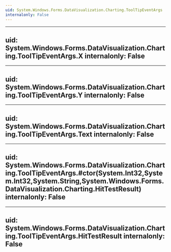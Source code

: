 ```yaml
---
uid: System.Windows.Forms.DataVisualization.Charting.ToolTipEventArgs
internalonly: False
---
```


---
uid: System.Windows.Forms.DataVisualization.Charting.ToolTipEventArgs.X
internalonly: False
---

---
uid: System.Windows.Forms.DataVisualization.Charting.ToolTipEventArgs.Y
internalonly: False
---

---
uid: System.Windows.Forms.DataVisualization.Charting.ToolTipEventArgs.Text
internalonly: False
---

---
uid: System.Windows.Forms.DataVisualization.Charting.ToolTipEventArgs.#ctor(System.Int32,System.Int32,System.String,System.Windows.Forms.DataVisualization.Charting.HitTestResult)
internalonly: False
---

---
uid: System.Windows.Forms.DataVisualization.Charting.ToolTipEventArgs.HitTestResult
internalonly: False
---
